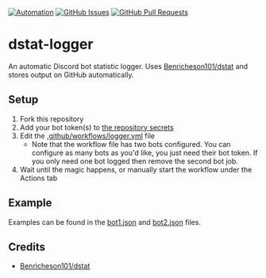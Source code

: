 [![Automation](https://img.shields.io/github/workflow/status/biaw/dstat-logger/Bot%20Stats%20Logger?label=automation)](https://github.com/biaw/dstat-logger/actions/workflows/logger.yml)
[![GitHub Issues](https://img.shields.io/github/issues-raw/biaw/dstat-logger.svg)](https://github.com/biaw/dstat-logger/issues)
[![GitHub Pull Requests](https://img.shields.io/github/issues-pr-raw/biaw/dstat-logger.svg)](https://github.com/biaw/dstat-logger/pulls)

# dstat-logger

An automatic Discord bot statistic logger. Uses [Benricheson101/dstat](https://github.com/Benricheson101/dstat) and stores output on GitHub automatically.

## Setup

1. Fork this repository
2. Add your bot token(s) to [the repository secrets](https://github.com/biaw/dstat-logger/settings/secrets/actions)
3. Edit the [.github/workflows/logger.yml](https://github.com/biaw/dstat-logger/blob/master/.github/workflows/logger.yml) file
    - Note that the workflow file has two bots configured. You can configure as many bots as you'd like, you just need their bot token. If you only need one bot logged then remove the second bot job.
4. Wait until the magic happens, or manually start the workflow under the Actions tab

## Example

Examples can be found in the [bot1.json](/bot1.json) and [bot2.json](/bot2.json) files.

## Credits

  - [Benricheson101/dstat](https://github.com/Benricheson101/dstat)
